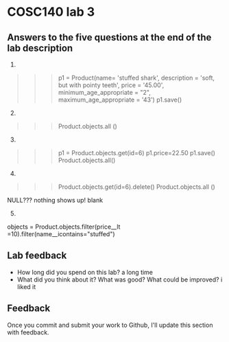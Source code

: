 # COSC140 lab 3

## Answers to the five questions at the end of the lab description

1.
>>> p1 = Product(name= 'stuffed shark', description = 'soft, but with pointy teeth', price = '45.00', minimum_age_appropriate = "2", maximum_age_appropriate = '43')
>>> p1.save()

2. 
>>> Product.objects.all ()

3.
>>> p1 = Product.objects.get(id=6)
>>> p1.price=22.50
>>> p1.save()
>>> Product.objects.all()

4. 
>>> Product.objects.get(id=6).delete()
>>> Product.objects.all ()

NULL??? nothing shows up! blank

5.
objects = Product.objects.filter(price__lt =10).filter(name__icontains="stuffed")

## Lab feedback

 * How long did you spend on this lab?
a long time 
 * What did you think about it?  What was good?  What could be improved?
i liked it 
## Feedback

Once you commit and submit your work to Github, I'll update this section with feedback.

